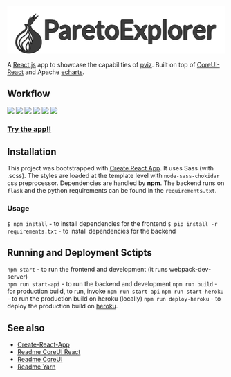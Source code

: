 ![Logo of ParetoExplorer](./src/assets/img/pareto-explorer-logo.svg)

A [React.js](https://reactjs.org/) app to showcase the capabilities of [pviz](https://github.com/chudur-budur/pviz). Built on top of [CoreUI-React](https://github.com/coreui/coreui-react) and Apache [echarts](https://github.com/apache/incubator-echarts).

## Workflow

<p float="left">
  <img src="https://i.postimg.cc/QN7kZL3Z/2020-10-11-07-37-15.gif" width="250" />
  <img src="https://i.postimg.cc/6qxZp3XJ/2020-10-11-07-38-37.gif" width="250" /> 
  <img src="https://i.postimg.cc/tgV7njDX/2020-10-11-07-48-31.gif" width="250" />
  <img src="https://i.postimg.cc/BZCbKN51/2020-10-11-07-51-22.gif" width="250" /> 
  <img src="https://i.postimg.cc/sX4j5DWR/2020-10-11-07-54-07.gif" width="250" />
  <img src="https://i.postimg.cc/wjR90kN2/2020-10-11-07-57-29.gif" width="250" />
 </p>

### [Try the app!!](https://pareto-explorer.herokuapp.com/#/analytics)

## Installation

This project was bootstrapped with [Create React App](https://github.com/facebook/create-react-app). It uses Sass (with .scss). The styles are loaded at the template level with `node-sass-chokidar` css preprocessor. Dependencies are handled by **npm**. The backend runs on `flask` and the python requirements can be
found in the `requirements.txt`.

### Usage

`$ npm install` - to install dependencies for the frontend
`$ pip install -r requirements.txt` - to install dependencies for the backend

## Running and Deployment Sctipts

`npm start` - to run the frontend and development (it runs webpack-dev-server)  
`npm run start-api` - to run the backend and development
`npm run build` - for production build, to run, invoke `npm run start-api`
`npm run start-heroku` - to run the production build on heroku (locally)
`npm run deploy-heroku` - to deploy the production build on [heroku](https://www.heroku.com/).

## See also

- [Create-React-App](CRA.md)
- [Readme CoreUI React](./COREUI-REACT.md)
- [Readme CoreUI](./COREUI.md)
- [Readme Yarn](./YARN.md)
